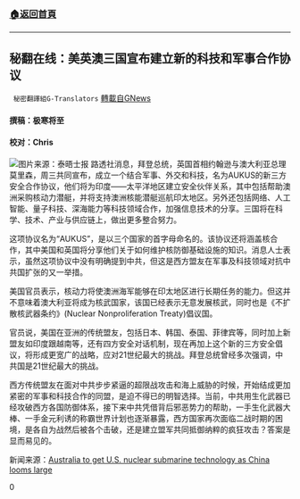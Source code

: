 ###  [:house:返回首頁](https://github.com/ourhimalayas/txt)
---


## 秘翻在线：美英澳三国宣布建立新的科技和军事合作协议
` 秘密翻譯組G-Translators` [轉載自GNews](https://gnews.org/zh-hans/1536017/)

#### 撰稿：极寒将至 

#### 校对：Chris
![](https://assets.gnews.org/wp-content/uploads/2021/09/1-73.jpg)图片来源：泰晤士报
路透社消息，拜登总统，英国首相约翰逊与澳大利亚总理莫里森，周三共同宣布，成立一个结合军事、外交和科技，名为AUKUS的新三方安全合作协议，他们将为印度——太平洋地区建立安全伙伴关系，其中包括帮助澳洲采购核动力潜艇，并将支持澳洲核能潜艇巡航印太地区。另外还包括网络、人工智能、量子科技、深海能力等科技领域合作，加强信息技术的分享。三国将在科学、技术、产业与供应链上，做出更多整合努力。

这项协议名为“AUKUS”，是以三个国家的首字母命名的。该协议还将涵盖核合作，其中美国和英国将分享他们关于如何维护核防御基础设施的知识。消息人士表示，虽然这项协议中没有明确提到中共，但这是西方盟友在军事及科技领域对抗中共国扩张的又一举措。

美国官员表示，核动力将使澳洲海军能够在印太地区进行长期任务的能力。但这并不意味着澳大利亚将成为核武国家，该国已经表示无意发展核武，同时也是《不扩散核武器条约》(Nuclear Nonproliferation Treaty)倡议国。

官员说，美国在亚洲的传统盟友，包括日本、韩国、泰国、菲律宾等，同时加上新盟友如印度跟越南等，还有四方安全对话机制，现在再加上这个新的三方安全倡议，将形成更宽广的战略，应对21世纪最大的挑战。拜登总统曾经多次强调，中共国是21世纪最大的挑战。

西方传统盟友在面对中共步步紧逼的超限战攻击和海上威胁的时候，开始结成更加紧密的军事和科技合作的同盟，是迫不得已的明智选择。当前，中共用生化武器已经攻破西方各国防御体系，接下来中共凭借背后邪恶势力的帮助，一手生化武器大棒、一手金元利诱的称霸世界计划也逐渐暴露，西方国家再次面临二战时期的困境，是各自为战然后被各个击破，还是建立盟军共同抵御纳粹的疯狂攻击？答案是显而易见的。

新闻来源：[Australia to get U.S. nuclear submarine technology as China looms large](https://www.reuters.com/world/asia-pacific/australia-get-us-nuclear-submarine-technology-china-looms-large-2021-09-15/)

0
